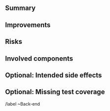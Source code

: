 ## Summary

<!--
Please briefly describe what part of the code base needs to be refactored.
-->

## Improvements

<!--
Explain the benefits of refactoring this code.
See also https://about.gitlab.com/handbook/values/index.html#say-why-not-just-what
-->

## Risks

<!--
Please list features that can break because of this refactoring and how you intend to solve that.
-->

## Involved components

<!--
List files or directories that will be changed by the refactoring.
-->

## Optional: Intended side effects

<!--
If the refactoring involves changes apart from the main improvements (such as a better UI), list them here.
It may be a good idea to create separate issues and link them here.
-->


## Optional: Missing test coverage

<!--
If you are aware of tests that need to be written or adjusted apart from unit tests for the changed components,
please list them here.
-->

/label ~Back-end
